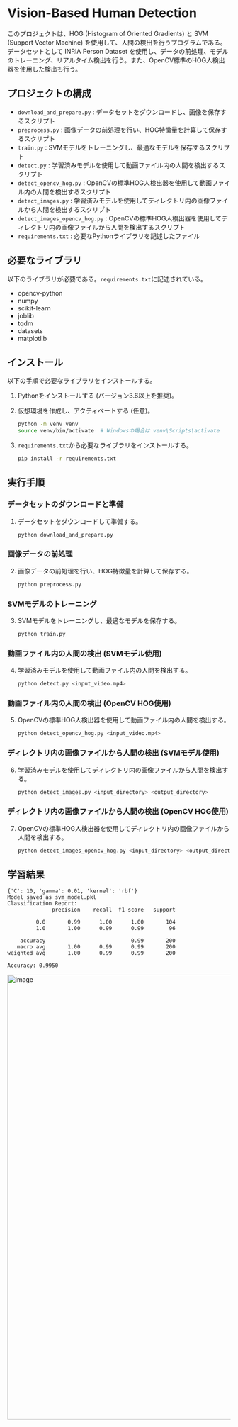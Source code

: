 # Vision-Based Human Detection

このプロジェクトは、HOG (Histogram of Oriented Gradients) と SVM (Support Vector Machine) を使用して、人間の検出を行うプログラムである。データセットとして INRIA Person Dataset を使用し、データの前処理、モデルのトレーニング、リアルタイム検出を行う。また、OpenCV標準のHOG人検出器を使用した検出も行う。

## プロジェクトの構成

- `download_and_prepare.py` : データセットをダウンロードし、画像を保存するスクリプト
- `preprocess.py` : 画像データの前処理を行い、HOG特徴量を計算して保存するスクリプト
- `train.py` : SVMモデルをトレーニングし、最適なモデルを保存するスクリプト
- `detect.py` : 学習済みモデルを使用して動画ファイル内の人間を検出するスクリプト
- `detect_opencv_hog.py` : OpenCVの標準HOG人検出器を使用して動画ファイル内の人間を検出するスクリプト
- `detect_images.py` : 学習済みモデルを使用してディレクトリ内の画像ファイルから人間を検出するスクリプト
- `detect_images_opencv_hog.py` : OpenCVの標準HOG人検出器を使用してディレクトリ内の画像ファイルから人間を検出するスクリプト
- `requirements.txt` : 必要なPythonライブラリを記述したファイル

## 必要なライブラリ

以下のライブラリが必要である。`requirements.txt`に記述されている。

- opencv-python
- numpy
- scikit-learn
- joblib
- tqdm
- datasets
- matplotlib

## インストール

以下の手順で必要なライブラリをインストールする。

1. Pythonをインストールする (バージョン3.6以上を推奨)。
2. 仮想環境を作成し、アクティベートする (任意)。

    ```sh
    python -m venv venv
    source venv/bin/activate  # Windowsの場合は venv\Scripts\activate
    ```

3. `requirements.txt`から必要なライブラリをインストールする。

    ```sh
    pip install -r requirements.txt
    ```

## 実行手順

### データセットのダウンロードと準備

1. データセットをダウンロードして準備する。

    ```sh
    python download_and_prepare.py
    ```

### 画像データの前処理

2. 画像データの前処理を行い、HOG特徴量を計算して保存する。

    ```sh
    python preprocess.py
    ```

### SVMモデルのトレーニング

3. SVMモデルをトレーニングし、最適なモデルを保存する。

    ```sh
    python train.py
    ```

### 動画ファイル内の人間の検出 (SVMモデル使用)

4. 学習済みモデルを使用して動画ファイル内の人間を検出する。

    ```sh
    python detect.py <input_video.mp4>
    ```

### 動画ファイル内の人間の検出 (OpenCV HOG使用)

5. OpenCVの標準HOG人検出器を使用して動画ファイル内の人間を検出する。

    ```sh
    python detect_opencv_hog.py <input_video.mp4>
    ```

### ディレクトリ内の画像ファイルから人間の検出 (SVMモデル使用)

6. 学習済みモデルを使用してディレクトリ内の画像ファイルから人間を検出する。

    ```sh
    python detect_images.py <input_directory> <output_directory>
    ```

### ディレクトリ内の画像ファイルから人間の検出 (OpenCV HOG使用)

7. OpenCVの標準HOG人検出器を使用してディレクトリ内の画像ファイルから人間を検出する。

    ```sh
    python detect_images_opencv_hog.py <input_directory> <output_directory>
    ```

## 学習結果

```
{'C': 10, 'gamma': 0.01, 'kernel': 'rbf'}
Model saved as svm_model.pkl
Classification Report:
              precision    recall  f1-score   support

         0.0       0.99      1.00      1.00       104
         1.0       1.00      0.99      0.99        96

    accuracy                           0.99       200
   macro avg       1.00      0.99      0.99       200
weighted avg       1.00      0.99      0.99       200

Accuracy: 0.9950

```

<img width="1004" alt="image" src="https://github.com/Hayato-7812/Vision_based_Human_Detection/assets/63275973/444ae93f-8a02-4803-9efb-115f8fa0abb3">
